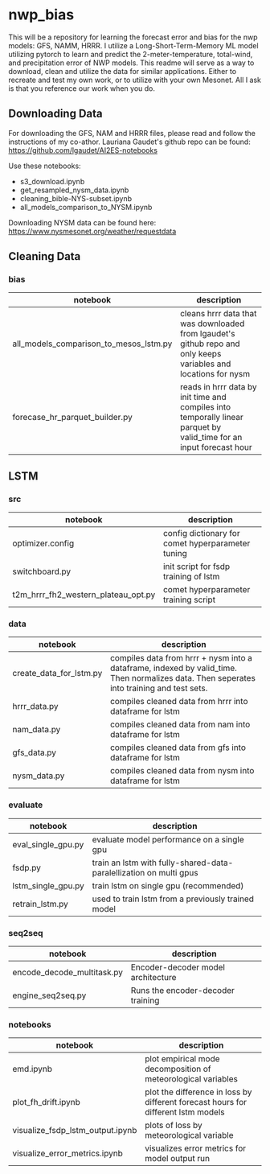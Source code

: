 # nwp_bias
This will be a repository for learning the forecast error and bias for the nwp models: GFS, NAMM, HRRR.
I utilize a Long-Short-Term-Memory ML model utilizing pytorch to learn and predict the 2-meter-temperature, total-wind, and precipitation error of NWP models. This readme will serve as a way to download, clean and utilize the data for similar applications. Either to recreate and test my own work, or to utilize with your own Mesonet. All I ask is that you reference our work when you do. 

## Downloading Data
For downloading the GFS, NAM and HRRR files, please read and follow the instructions of my co-athor. Lauriana Gaudet's github repo can be found: https://github.com/lgaudet/AI2ES-notebooks

Use these notebooks:
- s3_download.ipynb
- get_resampled_nysm_data.ipynb
- cleaning_bible-NYS-subset.ipynb
- all_models_comparison_to_NYSM.ipynb

Downloading NYSM data can be found here: https://www.nysmesonet.org/weather/requestdata

## Cleaning Data 
### bias 
| notebook | description |
|-----------|------------|
|all_models_comparison_to_mesos_lstm.py| cleans hrrr data that was downloaded from lgaudet's github repo and only keeps variables and locations for nysm|
|forecase_hr_parquet_builder.py| reads in hrrr data by init time and compiles into temporally linear parquet by valid_time for an input forecast hour |

 ## LSTM
 ### src
| notebook | description |
|-----------|------------|
|optimizer.config| config dictionary for comet hyperparameter tuning|
|switchboard.py| init script for fsdp training of lstm|
|t2m_hrrr_fh2_western_plateau_opt.py| comet hyperparameter training script|

 ### data
| notebook | description |
|-----------|------------|
|create_data_for_lstm.py| compiles data from hrrr + nysm into a dataframe, indexed by valid_time. Then normalizes data. Then seperates into training and test sets. |
|hrrr_data.py| compiles cleaned data from hrrr into dataframe for lstm |
|nam_data.py| compiles cleaned data from nam into dataframe for lstm |
|gfs_data.py| compiles cleaned data from gfs into dataframe for lstm |
|nysm_data.py|compiles cleaned data from nysm into dataframe for lstm |

### evaluate
| notebook | description |
|-----------|------------|
|eval_single_gpu.py|evaluate model performance on a single gpu|
|fsdp.py|train an lstm with fully-shared-data-paralellization on multi gpus|
|lstm_single_gpu.py|train lstm on single gpu (recommended)|
|retrain_lstm.py|used to train lstm from a previously trained model|

### seq2seq
| notebook | description |
|-----------|------------|
|encode_decode_multitask.py|Encoder-decoder model architecture|
|engine_seq2seq.py|Runs the encoder-decoder training|

### notebooks
| notebook | description |
|-----------|------------|
| emd.ipynb | plot empirical mode decomposition of meteorological variables|
| plot_fh_drift.ipynb | plot the difference in loss by different forecast hours for different lstm models | 
| visualize_fsdp_lstm_output.ipynb | plots of loss by meteorological variable |
|visualize_error_metrics.ipynb| visualizes error metrics for model output run|


